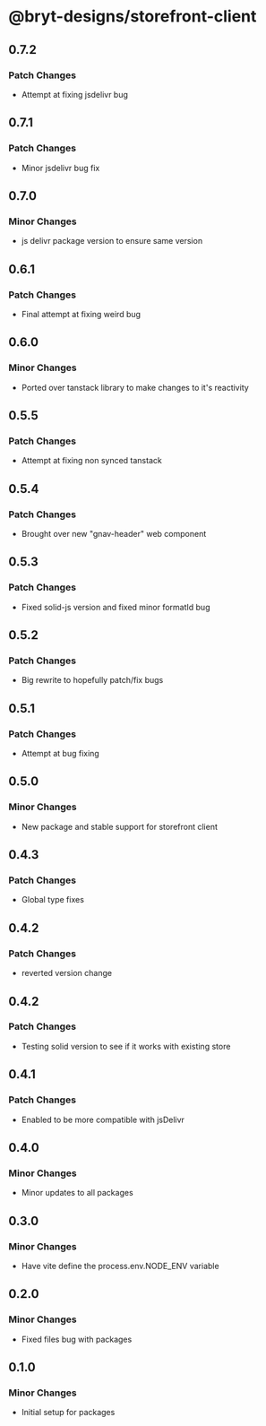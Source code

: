 # @bryt-designs/storefront-client

## 0.7.2

### Patch Changes

- Attempt at fixing jsdelivr bug

## 0.7.1

### Patch Changes

- Minor jsdelivr bug fix

## 0.7.0

### Minor Changes

- js delivr package version to ensure same version

## 0.6.1

### Patch Changes

- Final attempt at fixing weird bug

## 0.6.0

### Minor Changes

- Ported over tanstack library to make changes to it's reactivity

## 0.5.5

### Patch Changes

- Attempt at fixing non synced tanstack

## 0.5.4

### Patch Changes

- Brought over new "gnav-header" web component

## 0.5.3

### Patch Changes

- Fixed solid-js version and fixed minor formatId bug

## 0.5.2

### Patch Changes

- Big rewrite to hopefully patch/fix bugs

## 0.5.1

### Patch Changes

- Attempt at bug fixing

## 0.5.0

### Minor Changes

- New package and stable support for storefront client

## 0.4.3

### Patch Changes

- Global type fixes

## 0.4.2

### Patch Changes

- reverted version change

## 0.4.2

### Patch Changes

- Testing solid version to see if it works with existing store

## 0.4.1

### Patch Changes

- Enabled to be more compatible with jsDelivr

## 0.4.0

### Minor Changes

- Minor updates to all packages

## 0.3.0

### Minor Changes

- Have vite define the process.env.NODE_ENV variable

## 0.2.0

### Minor Changes

- Fixed files bug with packages

## 0.1.0

### Minor Changes

- Initial setup for packages
